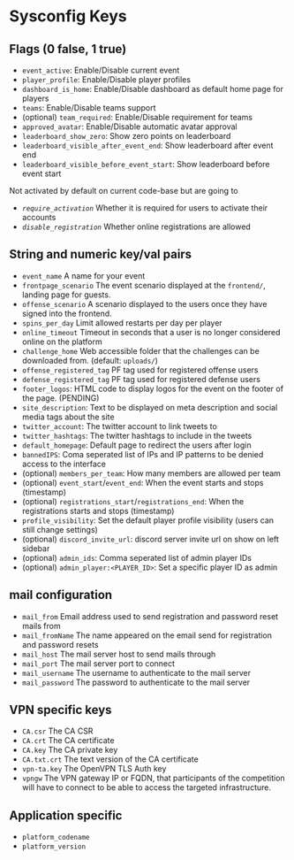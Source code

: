 # Sysconfig Keys

## Flags (0 false, 1 true)
* `event_active`: Enable/Disable current event
* `player_profile`: Enable/Disable player profiles
* `dashboard_is_home`: Enable/Disable dashboard as default home page for players
* `teams`: Enable/Disable teams support
* (optional) `team_required`: Enable/Disable requirement for teams
* `approved_avatar`: Enable/Disable automatic avatar approval
* `leaderboard_show_zero`: Show zero points on leaderboard
* `leaderboard_visible_after_event_end`: Show leaderboard after event end
* `leaderboard_visible_before_event_start`: Show leaderboard before event start

Not activated by default on current code-base but are going to
* _`require_activation`_ Whether it is required for users to activate their accounts
* _`disable_registration`_ Whether online registrations are allowed

## String and numeric key/val pairs
* `event_name` A name for your event
* `frontpage_scenario` The event scenario displayed at the `frontend/`, landing page for guests.
* `offense_scenario` A scenario displayed to the users once they have signed into the frontend.
* `spins_per_day` Limit allowed restarts per day per player
* `online_timeout` Timeout in seconds that a user is no longer considered online on the platform
* `challenge_home` Web accessible folder that the challenges can be downloaded from. (default: `uploads/`)
* `offense_registered_tag` PF tag used for registered offense users
* `defense_registered_tag` PF tag used for registered defense users
* `footer_logos`: HTML code to display logos for the event on the footer of the page. (PENDING)
* `site_description`: Text to be displayed on meta description and social media tags about the site
* `twitter_account`: The twitter account to link tweets to
* `twitter_hashtags`: The twitter hashtags to include in the tweets
* `default_homepage`: Default page to redirect the users after login
* `bannedIPS`: Coma seperated list of IPs and IP patterns to be denied access to the interface
* (optional) `members_per_team`: How many members are allowed per team
* (optional) `event_start`/`event_end`: When the event starts and stops (timestamp)
* (optional) `registrations_start`/`registrations_end`: When the registrations starts and stops (timestamp)
* `profile_visibility`: Set the default player profile visibility (users can still change settings)
* (optional) `discord_invite_url`: discord server invite url on show on left sidebar
* (optional) `admin_ids`: Comma seperated list of admin player IDs
* (optional) `admin_player:<PLAYER_ID>`: Set a specific player ID as admin


## mail configuration
* `mail_from` Email address used to send registration and password reset mails from
* `mail_fromName` The name appeared on the email send for registration and password resets
* `mail_host` The mail server host to send mails through
* `mail_port` The mail server port to connect
* `mail_username` The username to authenticate to the mail server
* `mail_password` The password to authenticate to the mail server

## VPN specific keys
* `CA.csr` The CA CSR
* `CA.crt` The CA certificate
* `CA.key` The CA private key
* `CA.txt.crt` The text version of the CA certificate
* `vpn-ta.key` The OpenVPN TLS Auth key
* `vpngw` The VPN gateway IP or FQDN, that participants of the competition will have to connect to be able to access the targeted infrastructure.


## Application specific
* `platform_codename`
* `platform_version`
